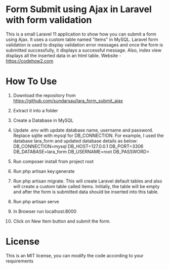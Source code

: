 # Form Submit using Ajax in Laravel with form validation
This is a small Laravel 11 application to show how you can submit a form using Ajax. It uses a custom table named "items" in MySQL. Laravel form validation is used to display validation error messages and once the form is submitted successfully, it displays a successful message. Also, index view displays all the inserted data in an html table. Website - https://codehow2.com

# How To Use

1) Download the repository from https://github.com/sundarsau/lara_form_submit_ajax
2) Extract it into a folder
3) Create a Database in MySQL
4) Update .env with update database name, username and password. Replace sqlite with mysql for DB_CONNECTION. For example, I used the database lara_form and updated database details as below:
    DB_CONNECTION=mysql
    DB_HOST=127.0.0.1
    DB_PORT=3306
    DB_DATABASE=lara_form
    DB_USERNAME=root
    DB_PASSWORD=

5) Run composer install from project root
6) Run php artisan key:generate
7) Run php artisan migrate. This will create Laravel default tables and also will create a custom table called items. Initially, the table will be empty and after the form is submitted data should be inserted into this table.
8) Run php artisan serve
9) In Browser run localhost:8000
10) Click on New Item button and submit the form.

# License
This is an MIT license, you can modify the code according to your requirements

